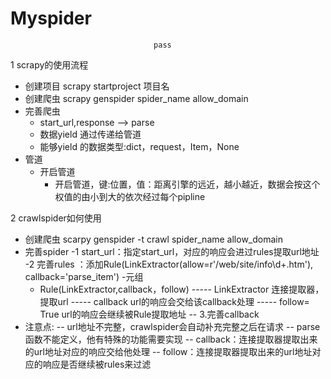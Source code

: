 # Myspider
                                    pass
                                    
 1 scrapy的使用流程
- 创建项目 scrapy startproject 项目名
- 创建爬虫 scrapy genspider spider_name allow_domain
- 完善爬虫
  - start_url,response --> parse
  - 数据yield 通过传递给管道
  - 能够yield 的数据类型:dict，request，Item，None
- 管道
  - 开启管道
    - 开启管道，键:位置，值：距离引擎的远近，越小越近，数据会按这个权值的由小到大的依次经过每个pipline
 
 
2 crawlspider如何使用
- 创建爬虫 scarpy genspider -t crawl spider_name allow_domain
- 完善spider
   -1 start_url：指定start_url，对应的响应会进过rules提取url地址
   -2 完善rules ：添加Rule(LinkExtractor(allow=r'/web/site/info\d+.htm'), callback='parse_item')
     -元组
     - Rule(LinkExtractor,callback，follow)
----- LinkExtractor 连接提取器，提取url
----- callback url的响应会交给该callback处理
----- follow= True url的响应会继续被Rule提取地址
-- 3.完善callback
- 注意点:
-- url地址不完整，crawlspider会自动补充完整之后在请求
-- parse函数不能定义，他有特殊的功能需要实现
-- callback：连接提取器提取出来的url地址对应的响应交给他处理
-- follow：连接提取器提取出来的url地址对应的响应是否继续被rules来过滤
